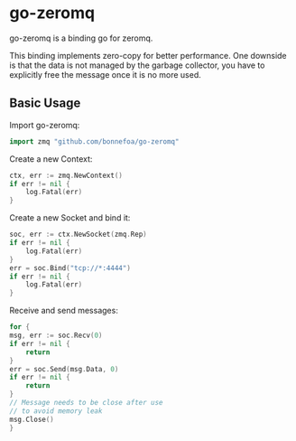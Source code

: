 go-zeromq
=========

go-zeromq is a binding go for zeromq.

This binding implements zero-copy for better performance.
One downside is that the data is not managed by the garbage collector, you have to explicitly free the message once it is no more used.

Basic Usage
-----------

Import go-zeromq:

```go
import zmq "github.com/bonnefoa/go-zeromq"
```

Create a new Context:

```go
ctx, err := zmq.NewContext()
if err != nil {
    log.Fatal(err)
}
```

Create a new Socket and bind it:

```go
soc, err := ctx.NewSocket(zmq.Rep)
if err != nil {
    log.Fatal(err)
}
err = soc.Bind("tcp://*:4444")
if err != nil {
    log.Fatal(err)
}
```

Receive and send messages:

```go
for {
msg, err := soc.Recv(0)
if err != nil {
    return
}
err = soc.Send(msg.Data, 0)
if err != nil {
    return
}
// Message needs to be close after use
// to avoid memory leak
msg.Close()
}
```
